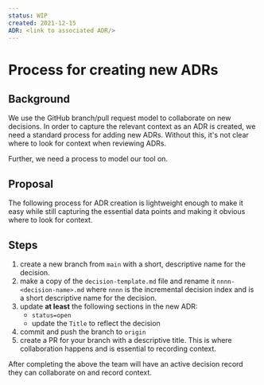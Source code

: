 ```yaml
---
status: WIP
created: 2021-12-15
ADR: <link to associated ADR/>
---
```


# Process for creating new ADRs

## Background
We use the GitHub branch/pull request model to collaborate on new decisions. In order to capture the relevant context as an ADR is created, we need a standard process for adding new ADRs. Without this, it's not clear where to look for context when reviewing ADRs.

Further, we need a process to model our tool on.

## Proposal
The following process for ADR creation is lightweight enough to make it easy while still capturing the essential data points and making it obvious where to look for context.

## Steps
1. create a new branch from `main` with a short, descriptive name for the decision.
1. make a copy of the `decision-template.md` file and rename it `nnnn-<decision-name>.md` where `nnnn` is the incremental decision index and <decision-name> is a short descriptive name for the decision.
1. update **at least** the following sections in the new ADR:
    * `status=open`
    * update the `Title` to reflect the decision
1. commit and push the branch to `origin`
1. create a PR for your branch with a descriptive title. This is where collaboration happens and is essential to recording context.

After completing the above the team will have an active decision record they can collaborate on and record context.